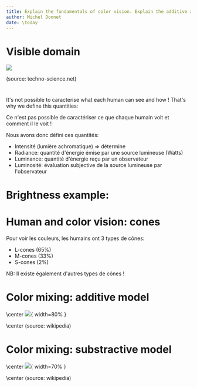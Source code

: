 ```yaml
---
title: Explain the fundamentals of color vision. Explain the additive and subtractive color mixing
author: Michel Donnet
date: \today
---
```


# Visible domain

![](/home/darcy/Documents/digital_image_processing/images/visible_domain.png)

(source: techno-science.net)

# 

It's not possible to caracterise what each human can see and how !
That's why we define this quantities:

Ce n'est pas possible de caractériser ce que chaque humain voit et comment il le voit !

Nous avons donc défini ces quantités:

- Intensité (lumière achromatique) $\Rightarrow$ détermine 
- Radiance: quantité d'énergie émise par une source lumineuse (Watts)
- Luminance: quantité d'énergie reçu par un observateur
- Luminosité: évaluation subjective de la source lumineuse par l'observateur

# Brightness example:



# Human and color vision: cones

Pour voir les couleurs, les humains ont 3 types de cônes:

- L-cones (65%)
- M-cones (33%)
- S-cones (2%)

NB: Il existe également d'autres types de cônes !

# Color mixing: additive model

\center ![](/home/darcy/Documents/digital_image_processing/images/additive_color_mixing.png){ width=80% }

\center (source: wikipedia)

# Color mixing: substractive model

\center ![](/home/darcy/Documents/digital_image_processing/images/substractive_color_mixing.png){ width=70% }

\center (source: wikipedia)
